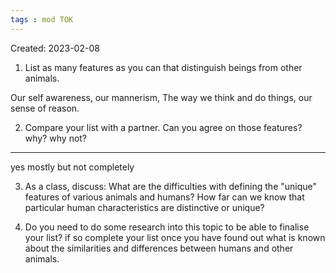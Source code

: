 ```yaml
---
tags : mod TOK
---
```

Created: 2023-02-08 

1. List as many features as you can that distinguish beings from other animals. 

Our self awareness, our mannerism, The way we think and do things, our sense of reason.

2. Compare your list with a partner. Can you agree on those features? why? why not? 

------------------------------------------------------- 
yes mostly but not completely

3. As a class, discuss: What are the difficulties with defining the "unique" features of various animals and humans? How far can we know that particular human characteristics are distinctive or unique? 



4. Do you need to do some research into this topic to be able to finalise your list? if so complete your list once you have found out what is known about the similarities and differences between humans and other animals.